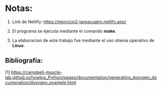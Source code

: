 # Notas:

1. Link de Netlify: https://ejercicio2-tareacuatro.netlify.app/ 

2. El programa se ejecuta mediante el comando **make**.

3. La elaboracion de este trabajo fue mediante el uso sitema operativo de **Linux**.

## Bibliografia:

[1] https://campbell-muscle-lab.github.io/howtos_Python/pages/documentation/generating_doxygen_documenation/doxygen_example.html 

